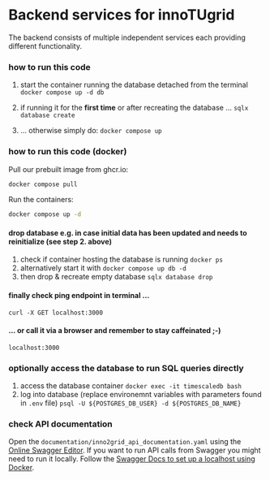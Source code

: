 # Backend services for innoTUgrid

The backend consists of multiple independent services each providing different functionality.

### how to run this code

1. start the container running the database detached from the terminal
`docker compose up -d db`

2. if running it for the **first time** or after recreating the database ... 
`sqlx database create`

3. ... otherwise simply do:
`docker compose up`

### how to run this code (docker)

Pull our prebuilt image from ghcr.io: 
```bash
docker compose pull
```

Run the containers:
```bash
docker compose up -d
```



#### **drop database** e.g. in case initial data has been updated and needs to reinitialize (see step 2. above)
1. check if container hosting the database is running
`docker ps`
2. alternatively start it with
`docker compose up db -d`
3. then drop & recreate empty database
`sqlx database drop`

#### **finally** check ping endpoint in terminal ...
`curl -X GET localhost:3000`
#### ... or call it via a browser and remember to stay caffeinated ;-)
`localhost:3000`

### optionally **access the database** to run SQL queries directly
1. access the database container
`docker exec -it timescaledb bash`
2. log into database (replace environemnt variables with parameters found in `.env` file)
`psql -U ${POSTGRES_DB_USER} -d ${POSTGRES_DB_NAME}`

### check API documentation
Open the `documentation/inno2grid_api_documentation.yaml` using the [Online Swagger Editor](https://editor.swagger.io/).
If you want to run API calls from Swagger you might need to run it locally. Follow the [Swagger Docs to set up a localhost using Docker](https://swagger.io/docs/open-source-tools/swagger-ui/usage/installation/).